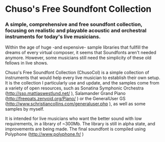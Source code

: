 # Chuso's Free Soundfont Collection
### A simple, comprehensive and free soundfont collection, focusing on realistic and playable acoustic and orchestral instruments for today's live musicians.

Within the age of huge -and expensive- sample libraries that fullfill the dreams of every virtual composer, it seems that Soundfonts aren't needed anymore. However, some musicians still need the simplicity of these old fellows in live shows.

Chuso's Free Soundfont Collection (ChusoCol) is a simple collection of instruments that would help every live musician to establish their own setup. It is the collection I particularly use and update, and the samples come from a variety of open resources, such as Sonatina Symphonic Orchestra (http://sso.mattiaswestlund.net/ ), Salamander Grand Piano (http://freepats.zenvoid.org/Piano/ ) or the GeneralUser GS (http://www.schristiancollins.com/generaluser.php ), as well as some samples by myself.

It is intended for live musicians who want the better sound with low requirements, in a library of ~300Mb. The library is still in alpha state, and improvements are being made. The final soundfont is compiled using Polyphone (http://www.polyphone.fr/ )

